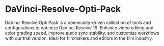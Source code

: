 # DaVinci-Resolve-Opti-Pack
DaVinci Resolve Opti Pack is a community-driven collection of tools and configurations to optimize DaVinci Resolve 19. Enhance video editing and color grading speed, improve audio sync stability, and customize workflows with our trial version. Ideal for filmmakers and editors in the film industry.
